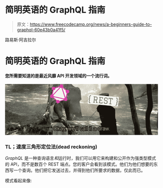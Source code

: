 # 简明英语的 GraphQL 指南

> 原文：<https://www.freecodecamp.org/news/a-beginners-guide-to-graphql-60e43b0a41f5/>

路易斯·阿吉拉尔

# 简明英语的 GraphQL 指南

#### 您所需要知道的是最近风靡 API 开发领域的一个流行词。

![1*PpKiiMujrwHszBHWoZDqPQ](img/f990db394ebc14a1a5180f353f76d276.png)

### TL；速度三角形定位法(dead reckoning)

*GraphQL* 是一种查询语言*和*运行时，我们可以用它来构建和公开作为强类型模式的 API，而不是数百个 REST 端点。您的客户会看到该模式。他们为他们想要的东西写一个查询。他们把它发送过去，并得到他们所要求的数据，仅此而已。

模式看起来像: